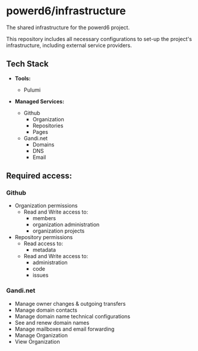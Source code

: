 # powerd6/infrastructure

The shared infrastructure for the powerd6 project.

This repository includes all necessary configurations to set-up the project's infrastructure, including external service providers.


## Tech Stack

- **Tools:**
  - Pulumi

- **Managed Services:**
  - Github
    - Organization
    - Repositories
    - Pages
  - Gandi.net
    - Domains
    - DNS
    - Email


## Required access:

### Github
- Organization permissions
  - Read and Write access to:
    - members
    - organization administration
    - organization projects
- Repository permissions
  - Read access to:
    - metadata
  - Read and Write access to:
    - administration
     - code
     - issues
### Gandi.net
- Manage owner changes & outgoing transfers
- Manage domain contacts
- Manage domain name technical configurations
- See and renew domain names
- Manage mailboxes and email forwarding
- Manage Organization
- View Organization